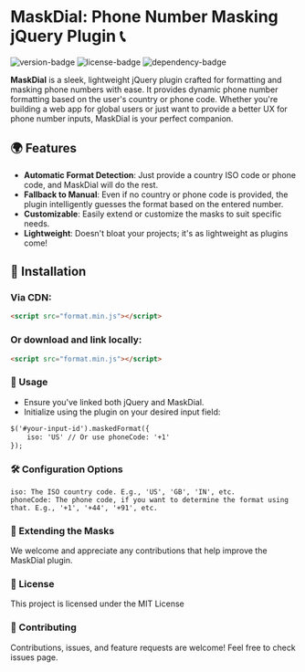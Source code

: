 # MaskDial: Phone Number Masking jQuery Plugin 📞

![version-badge](https://img.shields.io/badge/version-1.0.0-blue.svg)
![license-badge](https://img.shields.io/badge/license-MIT-green.svg)
![dependency-badge](https://img.shields.io/badge/dependency-jQuery-blue.svg)

**MaskDial** is a sleek, lightweight jQuery plugin crafted for formatting and masking phone numbers with ease. It provides dynamic phone number formatting based on the user's country or phone code. Whether you're building a web app for global users or just want to provide a better UX for phone number inputs, MaskDial is your perfect companion.

## 🌍 Features

- **Automatic Format Detection**: Just provide a country ISO code or phone code, and MaskDial will do the rest.
- **Fallback to Manual**: Even if no country or phone code is provided, the plugin intelligently guesses the format based on the entered number.
- **Customizable**: Easily extend or customize the masks to suit specific needs.
- **Lightweight**: Doesn't bloat your projects; it's as lightweight as plugins come!

## 🔧 Installation

### Via CDN:
```html
<script src="format.min.js"></script>
```

### Or download and link locally:

```html
<script src="format.min.js"></script>
```

### 🚀 Usage

- Ensure you've linked both jQuery and MaskDial.
- Initialize using the plugin on your desired input field:

```html
$('#your-input-id').maskedFormat({
    iso: 'US' // Or use phoneCode: '+1'
});

```

### 🛠 Configuration Options

    iso: The ISO country code. E.g., 'US', 'GB', 'IN', etc.
    phoneCode: The phone code, if you want to determine the format using that. E.g., '+1', '+44', '+91', etc.

### 🧩 Extending the Masks

We welcome and appreciate any contributions that help improve the MaskDial plugin.

### 📃 License
This project is licensed under the MIT License

### 🤝 Contributing

Contributions, issues, and feature requests are welcome! Feel free to check issues page.
